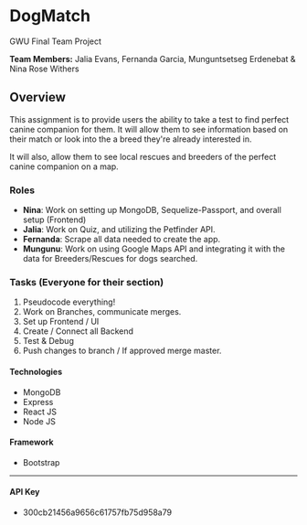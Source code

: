 # DogMatch
GWU Final Team Project

**Team Members:** Jalia Evans, Fernanda Garcia, Munguntsetseg Erdenebat & Nina Rose Withers

## Overview

This assignment is to provide users the ability to take a test to find perfect canine companion for them. It will allow them to see information based on their match or look into the a breed they're already interested in. 

It will also, allow them to see local rescues and breeders of the perfect canine companion on a map. 

### Roles

- **Nina**: Work on setting up MongoDB, Sequelize-Passport, and overall setup (Frontend)
- **Jalia**: Work on Quiz, and utilizing the Petfinder API.
- **Fernanda**: Scrape all data needed to create the app.
- **Mungunu**: Work on using Google Maps API and integrating it with the data for Breeders/Rescues for dogs searched.

### Tasks (Everyone for their section)
1. Pseudocode everything!
1. Work on Branches, communicate merges.
1. Set up Frontend / UI
1. Create / Connect all Backend
1. Test & Debug
1. Push changes to branch / If approved merge master.


#### Technologies 

- MongoDB
- Express
- React JS
- Node JS

#### Framework
- Bootstrap

---

#### API Key
- 300cb21456a9656c61757fb75d958a79

